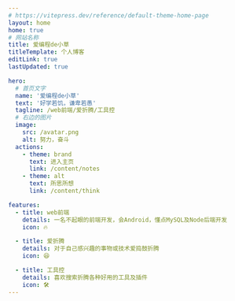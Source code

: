 ```yaml
---
# https://vitepress.dev/reference/default-theme-home-page
layout: home
home: true
# 网站名称
title: 爱编程de小草
titleTemplate: 个人博客
editLink: true
lastUpdated: true

hero:
  # 首页文字
  name: '爱编程de小草'
  text: '好学若饥，谦卑若愚'
  tagline: /web前端/爱折腾/工具控
  # 右边的图片
  image:
    src: /avatar.png
    alt: 努力，奋斗
  actions:
    - theme: brand
      text: 进入主页
      link: /content/notes
    - theme: alt
      text: 所思所想
      link: /content/think

features:
  - title: web前端
    details: 一名不起眼的前端开发，会Android，懂点MySQL及Node后端开发
    icon: 🔥

  - title: 爱折腾
    details: 对于自己感兴趣的事物或技术爱捣鼓折腾
    icon: 😆

  - title: 工具控
    details: 喜欢搜索折腾各种好用的工具及插件
    icon: 🛠️
---
```


<!-- 使用自定义组件 -->

<!-- <home/> -->
<!-- <script setup>
  import home from './components/home.vue';
</script> -->

<style>
:root {
  /* 主页文字渐变和图片背景渐变 */
  --vp-home-hero-name-color: transparent;
  --vp-home-hero-name-background: -webkit-linear-gradient(120deg, #e18a3b 30%, #c12c1f);
  --vp-home-hero-image-background-image: linear-gradient(135deg,#029bbd,#fdc632);
  --vp-home-hero-image-filter: blur(44px);
}

@media (min-width: 640px) {
  :root {
    --vp-home-hero-image-filter: blur(56px);
  }
}

@media (min-width: 960px) {
  :root {
    --vp-home-hero-image-filter: blur(68px);
  }
}
</style>
